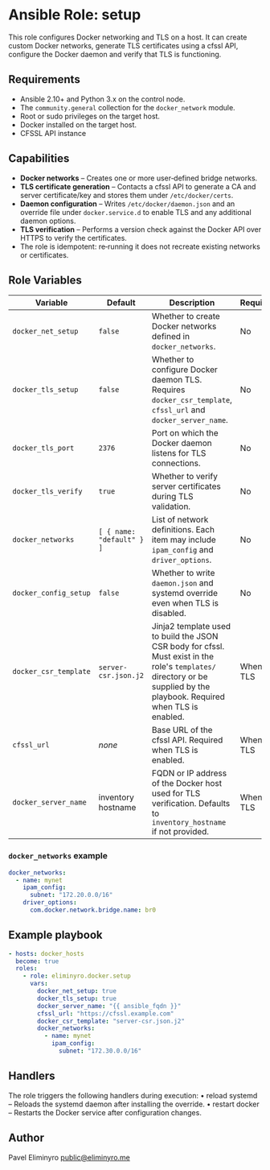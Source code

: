 # Ansible Role: setup

This role configures Docker networking and TLS on a host. It can create custom
Docker networks, generate TLS certificates using a cfssl API, configure the
Docker daemon and verify that TLS is functioning.

## Requirements

- Ansible 2.10+ and Python 3.x on the control node.
- The `community.general` collection for the `docker_network` module.
- Root or sudo privileges on the target host.
- Docker installed on the target host.
- CFSSL API instance

## Capabilities

- **Docker networks** – Creates one or more user‑defined bridge networks.
- **TLS certificate generation** – Contacts a cfssl API to generate a CA and
  server certificate/key and stores them under `/etc/docker/certs`.
- **Daemon configuration** – Writes `/etc/docker/daemon.json` and an override
  file under `docker.service.d` to enable TLS and any additional daemon options.
- **TLS verification** – Performs a version check against the Docker API over
  HTTPS to verify the certificates.
- The role is idempotent: re‑running it does not recreate existing networks or
  certificates.

## Role Variables

| Variable              | Default                   | Description                                                                                                                                                              | Required |
| --------------------- | ------------------------- | ------------------------------------------------------------------------------------------------------------------------------------------------------------------------ | -------- |
| `docker_net_setup`    | `false`                   | Whether to create Docker networks defined in `docker_networks`.                                                                                                          | No       |
| `docker_tls_setup`    | `false`                   | Whether to configure Docker daemon TLS. Requires `docker_csr_template`, `cfssl_url` and `docker_server_name`.                                                            | No       |
| `docker_tls_port`     | `2376`                    | Port on which the Docker daemon listens for TLS connections.                                                                                                             | No       |
| `docker_tls_verify`   | `true`                    | Whether to verify server certificates during TLS validation.                                                                                                             | No       |
| `docker_networks`     | `[ { name: "default" } ]` | List of network definitions. Each item may include `ipam_config` and `driver_options`.                                                                                   | No       |
| `docker_config_setup` | `false`                   | Whether to write `daemon.json` and systemd override even when TLS is disabled.                                                                                           | No       |
| `docker_csr_template` | `server-csr.json.j2`      | Jinja2 template used to build the JSON CSR body for cfssl. Must exist in the role's `templates/` directory or be supplied by the playbook. Required when TLS is enabled. | When TLS |
| `cfssl_url`           | _none_                    | Base URL of the cfssl API. Required when TLS is enabled.                                                                                                                 | When TLS |
| `docker_server_name`  | inventory hostname        | FQDN or IP address of the Docker host used for TLS verification. Defaults to `inventory_hostname` if not provided.                                                       | When TLS |

### `docker_networks` example

```yaml
docker_networks:
  - name: mynet
    ipam_config:
      subnet: "172.20.0.0/16"
    driver_options:
      com.docker.network.bridge.name: br0
```

## Example playbook

```yaml
- hosts: docker_hosts
  become: true
  roles:
    - role: eliminyro.docker.setup
      vars:
        docker_net_setup: true
        docker_tls_setup: true
        docker_server_name: "{{ ansible_fqdn }}"
        cfssl_url: "https://cfssl.example.com"
        docker_csr_template: "server-csr.json.j2"
        docker_networks:
          - name: mynet
            ipam_config:
              subnet: "172.30.0.0/16"
```

## Handlers

The role triggers the following handlers during execution: • reload systemd –
Reloads the systemd daemon after installing the override. • restart docker –
Restarts the Docker service after configuration changes.

## Author

Pavel Eliminyro public@eliminyro.me
